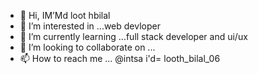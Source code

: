 - 👋 Hi, IM’Md loot hbilal
- 👀 I’m interested in ...web devloper
- 🌱 I’m currently learning ...full stack developer and ui/ux
- 💞️ I’m looking to collaborate on ...
- 📫 How to reach me ... @intsa i'd= looth_bilal_06

<!---
Mdloothbilal/Mdloothbilal is a ✨ special ✨ repository because its `README.md` (this file) appears on your GitHub profile.
You can click the Preview link to take a look at your changes.
--->
